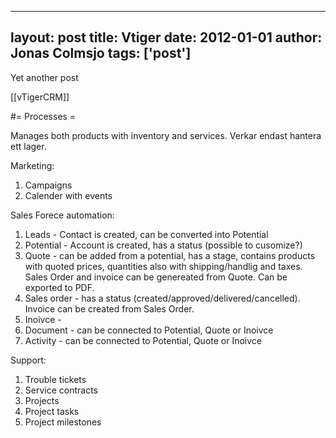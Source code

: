 
---
layout: post
title: Vtiger
date: 2012-01-01
author: Jonas Colmsjo
tags: ['post']
---

Yet another post





[[vTigerCRM]]

#= Processes =

Manages both products with inventory and services. Verkar endast hantera ett lager.

Marketing:
<ol>
  <li>Campaigns
  <li>Calender with events
</ol>


Sales Forece automation:
<ol>
  <li>Leads - Contact is created, can be converted into Potential
  <li>Potential - Account is created, has a status (possible to cusomize?)
  <li>Quote - can be added from a potential, has a stage, contains products with quoted prices, quantities also with shipping/handlig and taxes. Sales Order and invoice can be genereated from Quote. Can be exported to PDF.
  <li>Sales order - has a status (created/approved/delivered/cancelled). Invoice can be created from Sales Order.
  <li>Inoivce -
  <li>Document - can be connected to Potential, Quote or Inoivce
  <li>Activity - can be connected to Potential, Quote or Inoivce
</ol>


Support:
<ol>
 <li>Trouble tickets
  <li>Service contracts
  <li>Projects
  <li>Project tasks
  <li>Project milestones
</ol>
